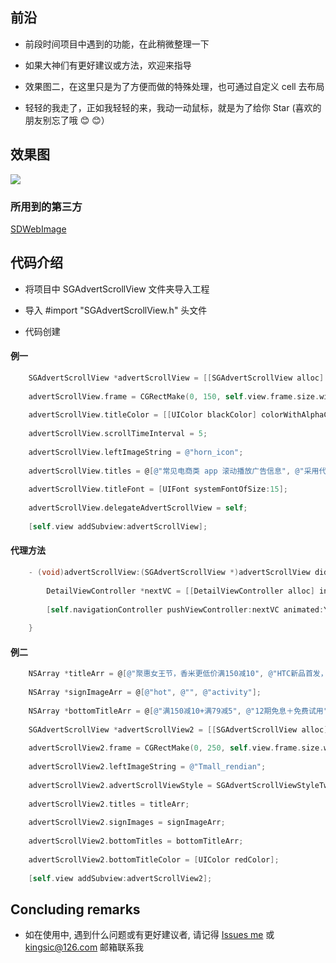 
## 前沿

* 前段时间项目中遇到的功能，在此稍微整理一下

* 如果大神们有更好建议或方法，欢迎来指导

* 效果图二，在这里只是为了方便而做的特殊处理，也可通过自定义 cell 去布局

* 轻轻的我走了，正如我轻轻的来，我动一动鼠标，就是为了给你 Star (喜欢的朋友别忘了哦 😊 😊）


## 效果图

![](https://github.com/kingsic/SGAdvertScrollView/raw/master/Gif/sorgle.gif) 


### 所用到的第三方

[SDWebImage](https://github.com/rs/SDWebImage.git)


## 代码介绍

* 将项目中 SGAdvertScrollView 文件夹导入工程

* 导入 #import "SGAdvertScrollView.h" 头文件

* 代码创建

#### 例一
```Objective-C
    SGAdvertScrollView *advertScrollView = [[SGAdvertScrollView alloc] init];
    
    advertScrollView.frame = CGRectMake(0, 150, self.view.frame.size.width, 30);
    
    advertScrollView.titleColor = [[UIColor blackColor] colorWithAlphaComponent:0.5];
    
    advertScrollView.scrollTimeInterval = 5;
    
    advertScrollView.leftImageString = @"horn_icon";
    
    advertScrollView.titles = @[@"常见电商类 app 滚动播放广告信息", @"采用代理模式封装, 可进行事件点击处理", @"建议去 github 上下载"];
    
    advertScrollView.titleFont = [UIFont systemFontOfSize:15];
    
    advertScrollView.delegateAdvertScrollView = self;
    
    [self.view addSubview:advertScrollView];
```

#### 代理方法
```Objective-C
    - (void)advertScrollView:(SGAdvertScrollView *)advertScrollView didSelectedItemAtIndex:(NSInteger)index {
    
        DetailViewController *nextVC = [[DetailViewController alloc] init];
        
        [self.navigationController pushViewController:nextVC animated:YES];
        
    }
```

#### 例二
```Objective-C
    NSArray *titleArr = @[@"聚惠女王节，香米更低价满150减10", @"HTC新品首发，预约送大礼包", @"“挑食”进口生鲜，满199减20"];
    
    NSArray *signImageArr = @[@"hot", @"", @"activity"];
    
    NSArray *bottomTitleArr = @[@"满150减10+满79减5", @"12期免息＋免费试用", @"领券满199减20+进口直达"] ;
    
    SGAdvertScrollView *advertScrollView2 = [[SGAdvertScrollView alloc] init];
    
    advertScrollView2.frame = CGRectMake(0, 250, self.view.frame.size.width, 44);
    
    advertScrollView2.leftImageString = @"Tmall_rendian";
    
    advertScrollView2.advertScrollViewStyle = SGAdvertScrollViewStyleTwo;
    
    advertScrollView2.titles = titleArr;
    
    advertScrollView2.signImages = signImageArr;
    
    advertScrollView2.bottomTitles = bottomTitleArr;
    
    advertScrollView2.bottomTitleColor = [UIColor redColor];
    
    [self.view addSubview:advertScrollView2];
```


## Concluding remarks

* 如在使用中, 遇到什么问题或有更好建议者, 请记得 [Issues me](https://github.com/kingsic/SGAdvertScrollView/issues) 或 kingsic@126.com 邮箱联系我

